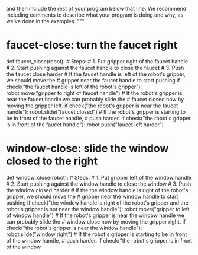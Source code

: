 

and then include the rest of your program below that line.
We recommend including comments to describe what your program is doing and why, as we've done in the examples.
"""

# faucet-close: turn the faucet right
def faucet_close(robot):
    # Steps:
    #  1. Put gripper right of the faucet handle
    #  2. Start pushing against the faucet handle to close the faucet
    #  3. Push the faucet close harder
    # If the faucet handle is left of the robot's gripper, we should move the
    # gripper near the faucet handle to start pushing
    if check("the faucet handle is left of the robot's gripper"):
        robot.move("gripper to right of faucet handle")
    # If the robot's gripper is near the faucet handle we can probably slide the
    # faucet closed now by moving the gripper left.
    if check("the robot's gripper is near the faucet handle"):
        robot.slide("faucet closed")
    # If the robot's gripper is starting to be in front of the faucet handle,
    # push harder.
    if check("the robot's gripper is in front of the faucet handle"):
        robot.push("faucet left harder")

# window-close: slide the window closed to the right
def window_close(robot):
    # Steps:
    #  1. Put gripper left of the window handle
    #  2. Start pushing against the window handle to close the window
    #  3. Push the window closed harder
    # If the the window handle is right of the robot's gripper, we should move the
    # gripper near the window handle to start pushing
    if check("the window handle is right of the robot's gripper and the robot's gripper is not near the window handle"):
        robot.move("gripper to left of window handle")
    # If the robot's gripper is near the window handle we can probably slide the
    # window close now by moving the gripper right.
    if check("the robot's gripper is near the window handle"):
        robot.slide("window right")
    # If the robot's gripper is starting to be in front of the window handle,
    # push harder.
    if check("the robot's gripper is in front of the window